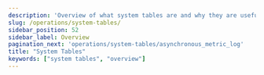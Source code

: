 ```yaml
---
description: 'Overview of what system tables are and why they are useful.'
slug: /operations/system-tables/
sidebar_position: 52
sidebar_label: Overview
pagination_next: 'operations/system-tables/asynchronous_metric_log'
title: "System Tables"
keywords: ["system tables", "overview"]
---
```


<!-- The table of contents table for this page is automatically generated by 
https://github.com/ClickHouse/clickhouse-docs/blob/main/scripts/autogenerate-table-of-contents.sh
from the YAML front matter fields: slug, description, title.

If you've spotted an error, please edit the YML frontmatter of the pages themselves.
-->

